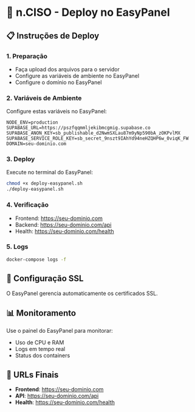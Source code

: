 # 🚀 n.CISO - Deploy no EasyPanel

## 📋 Instruções de Deploy

### 1. Preparação
- Faça upload dos arquivos para o servidor
- Configure as variáveis de ambiente no EasyPanel
- Configure o domínio no EasyPanel

### 2. Variáveis de Ambiente
Configure estas variáveis no EasyPanel:

```
NODE_ENV=production
SUPABASE_URL=https://pszfqqmmljekibmcgmig.supabase.co
SUPABASE_ANON_KEY=sb_publishable_d2NwmSXLau87m9yNp590bA_zOKPvlMX
SUPABASE_SERVICE_ROLE_KEY=sb_secret_9nszt9IAhYd94neHZQHP6w_0viqK_FW
DOMAIN=seu-dominio.com
```

### 3. Deploy
Execute no terminal do EasyPanel:

```bash
chmod +x deploy-easypanel.sh
./deploy-easypanel.sh
```

### 4. Verificação
- Frontend: https://seu-dominio.com
- Backend: https://seu-dominio.com/api
- Health: https://seu-dominio.com/health

### 5. Logs
```bash
docker-compose logs -f
```

## 🔧 Configuração SSL
O EasyPanel gerencia automaticamente os certificados SSL.

## 📊 Monitoramento
Use o painel do EasyPanel para monitorar:
- Uso de CPU e RAM
- Logs em tempo real
- Status dos containers

## 🚀 URLs Finais
- **Frontend**: https://seu-dominio.com
- **API**: https://seu-dominio.com/api
- **Health**: https://seu-dominio.com/health

